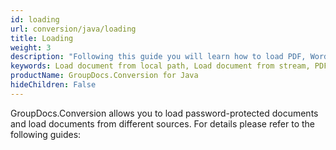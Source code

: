 ```yaml
---
id: loading
url: conversion/java/loading
title: Loading
weight: 3
description: "Following this guide you will learn how to load PDF, Word, Excel, PowerPoint documents by local file path, stream or third-party storage for further processing with GroupDocs.Conversion for Java API."
keywords: Load document from local path, Load document from stream, PDF, Word, Excel, PowerPoint
productName: GroupDocs.Conversion for Java
hideChildren: False
---
```

GroupDocs.Conversion allows you to load password-protected documents and load documents from different sources. For details please refer to the following guides:

